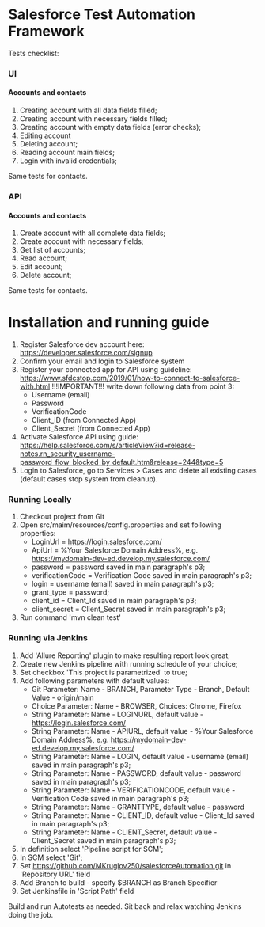 # Salesforce Test Automation Framework
Tests checklist:

### UI
#### Accounts and contacts
1. Creating account with all data fields filled;
2. Creating account with necessary fields filled;
3. Creating account with empty data fields (error checks);
4. Editing account
5. Deleting account;
6. Reading account main fields;
7. Login with invalid credentials;

Same tests for contacts.

### API
#### Accounts and contacts
1. Create account with all complete data fields;
2. Create account with necessary fields;
3. Get list of accounts;
4. Read account;
5. Edit account;
6. Delete account;

Same tests for contacts.

# Installation and running guide
1. Register Salesforce dev account here: https://developer.salesforce.com/signup
2. Confirm your email and login to Salesforce system
3. Register your connected app for API using guideline: https://www.sfdcstop.com/2019/01/how-to-connect-to-salesforce-with.html
   !!!IMPORTANT!!! write down following data from point 3:
   - Username (email)
   - Password
   - VerificationCode
   - Client_ID (from Connected App)
   - Client_Secret (from Connected App)
4. Activate Salesforce API using guide: https://help.salesforce.com/s/articleView?id=release-notes.rn_security_username-password_flow_blocked_by_default.htm&release=244&type=5
5. Login to Salesforce, go to Services > Cases and delete all existing cases (default cases stop system from cleanup). 

### Running Locally
1. Checkout project from Git
2. Open src/maim/resources/config.properties and set following properties:
   * LoginUrl = https://login.salesforce.com/
   * ApiUrl = %Your Salesforce Domain Address%, e.g. https://mydomain-dev-ed.develop.my.salesforce.com/
   * password = password saved in main paragraph's p3;
   * verificationCode = Verification Code saved in main paragraph's p3;
   * login = username (email) saved in main paragraph's p3;
   * grant_type = password;
   * client_id = Client_Id saved in main paragraph's p3;
   * client_secret = Client_Secret saved in main paragraph's p3;
3. Run command 'mvn clean test'

### Running via Jenkins
1. Add 'Allure Reporting' plugin to make resulting report look great;
2. Create new Jenkins pipeline with running schedule of your choice; 
3. Set checkbox 'This project is parametrized' to true;
4. Add following parameters with default values:
   * Git Parameter: Name - BRANCH, Parameter Type - Branch, Default Value - origin/main
   * Choice Parameter: Name - BROWSER, Choices: Chrome, Firefox
   * String Parameter: Name - LOGINURL, default value - https://login.salesforce.com/
   * String Parameter: Name - APIURL, default value - %Your Salesforce Domain Address%, e.g. https://mydomain-dev-ed.develop.my.salesforce.com/
   * String Parameter: Name - LOGIN, default value - username (email) saved in main paragraph's p3;
   * String Parameter: Name - PASSWORD, default value - password saved in main paragraph's p3;
   * String Parameter: Name - VERIFICATIONCODE, default value - Verification Code saved in main paragraph's p3;
   * String Parameter: Name - GRANTTYPE, default value - password
   * String Parameter: Name - CLIENT_ID, default value - Client_Id saved in main paragraph's p3;
   * String Parameter: Name - CLIENT_Secret, default value - Client_Secret saved in main paragraph's p3;
5. In definition select 'Pipeline script for SCM';
6. In SCM select 'Git';
7. Set https://github.com/MKruglov250/salesforceAutomation.git in 'Repository URL' field
8. Add Branch to build - specify $BRANCH as Branch Specifier
9. Set Jenkinsfile in 'Script Path' field

Build and run Autotests as needed. Sit back and relax watching Jenkins doing the job. 

